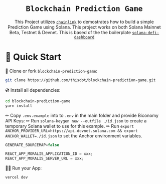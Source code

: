 <div align="center">
  
# `Blockchain Prediction Game`

This Project utilizes [`chainlink`](https://chain.link/) to demostrates how to build a simple Prediction Game using Solana. This project works on both Solana Mainnet Beta, Testnet & Devnet. This is based of the the boilerplate [`solana-defi-dashboard`](https://github.com/YosephKS/solana-defi-dashboard)
  
</div>

# 🚀 Quick Start

📄 Clone or fork `blockchain-prediction-game`:

```sh
git clone https://github.com/thisdot/blockchain-prediction-game.git
```

💿 Install all dependencies:

```sh
cd blockchain-prediction-game
yarn install
```

✏ Copy `.env.example` into to `.env` in the main folder and provide Biconomy API Keys:
✏ Run `solana-keygen new --outfile ./id.json` to create a temporary Solana wallet to use for this example.
✏ Run `export ANCHOR_PROVIDER_URL=https://api.devnet.solana.com && export ANCHOR_WALLET=./id.json` to set the Anchor environment variables.


```jsx
GENERATE_SOURCEMAP=false

REACT_APP_MORALIS_APPLICATION_ID = xxx;
REACT_APP_MORALIS_SERVER_URL = xxx;
```

🚴‍♂️ Run your App:

```sh
vercel dev
```

